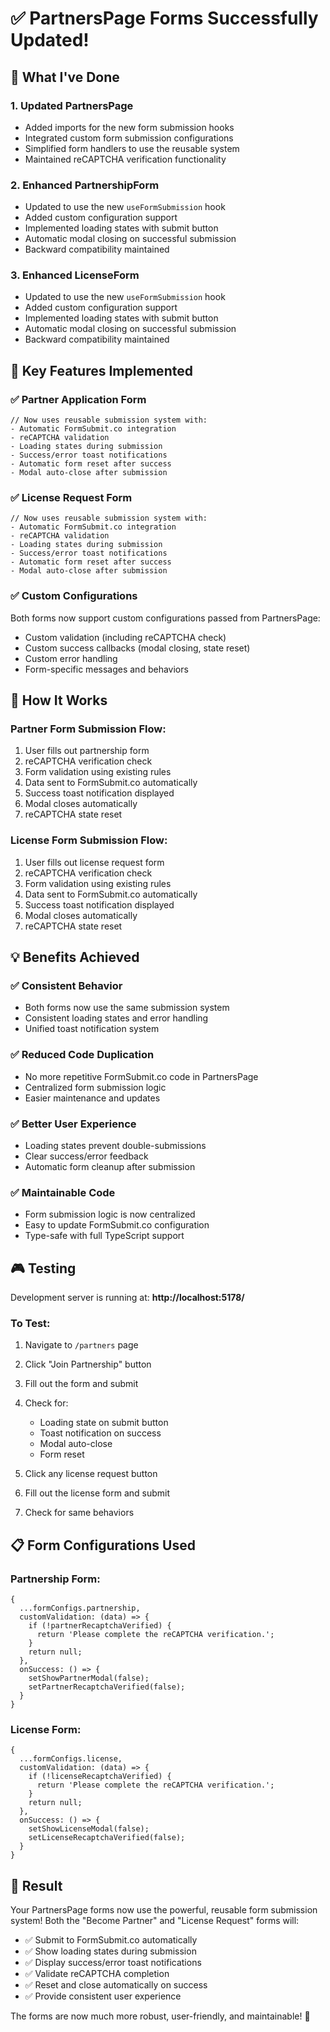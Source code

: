 # ✅ PartnersPage Forms Successfully Updated!

## 🎯 **What I've Done**

### 1. **Updated PartnersPage**
- Added imports for the new form submission hooks
- Integrated custom form submission configurations
- Simplified form handlers to use the reusable system
- Maintained reCAPTCHA verification functionality

### 2. **Enhanced PartnershipForm**
- Updated to use the new `useFormSubmission` hook
- Added custom configuration support
- Implemented loading states with submit button
- Automatic modal closing on successful submission
- Backward compatibility maintained

### 3. **Enhanced LicenseForm**
- Updated to use the new `useFormSubmission` hook
- Added custom configuration support  
- Implemented loading states with submit button
- Automatic modal closing on successful submission
- Backward compatibility maintained

## 🚀 **Key Features Implemented**

### ✅ **Partner Application Form**
```tsx
// Now uses reusable submission system with:
- Automatic FormSubmit.co integration
- reCAPTCHA validation
- Loading states during submission
- Success/error toast notifications
- Automatic form reset after success
- Modal auto-close after submission
```

### ✅ **License Request Form**
```tsx
// Now uses reusable submission system with:
- Automatic FormSubmit.co integration
- reCAPTCHA validation
- Loading states during submission
- Success/error toast notifications
- Automatic form reset after success
- Modal auto-close after submission
```

### ✅ **Custom Configurations**
Both forms now support custom configurations passed from PartnersPage:
- Custom validation (including reCAPTCHA check)
- Custom success callbacks (modal closing, state reset)
- Custom error handling
- Form-specific messages and behaviors

## 🔧 **How It Works**

### **Partner Form Submission Flow:**
1. User fills out partnership form
2. reCAPTCHA verification check
3. Form validation using existing rules
4. Data sent to FormSubmit.co automatically
5. Success toast notification displayed
6. Modal closes automatically
7. reCAPTCHA state reset

### **License Form Submission Flow:**
1. User fills out license request form
2. reCAPTCHA verification check
3. Form validation using existing rules
4. Data sent to FormSubmit.co automatically
5. Success toast notification displayed
6. Modal closes automatically
7. reCAPTCHA state reset

## 💡 **Benefits Achieved**

### ✅ **Consistent Behavior**
- Both forms now use the same submission system
- Consistent loading states and error handling
- Unified toast notification system

### ✅ **Reduced Code Duplication**
- No more repetitive FormSubmit.co code in PartnersPage
- Centralized form submission logic
- Easier maintenance and updates

### ✅ **Better User Experience**
- Loading states prevent double-submissions
- Clear success/error feedback
- Automatic form cleanup after submission

### ✅ **Maintainable Code**
- Form submission logic is now centralized
- Easy to update FormSubmit.co configuration
- Type-safe with full TypeScript support

## 🎮 **Testing**

Development server is running at: **http://localhost:5178/**

### **To Test:**
1. Navigate to `/partners` page
2. Click "Join Partnership" button
3. Fill out the form and submit
4. Check for:
   - Loading state on submit button
   - Toast notification on success
   - Modal auto-close
   - Form reset

5. Click any license request button
6. Fill out the license form and submit
7. Check for same behaviors

## 📋 **Form Configurations Used**

### **Partnership Form:**
```tsx
{
  ...formConfigs.partnership,
  customValidation: (data) => {
    if (!partnerRecaptchaVerified) {
      return 'Please complete the reCAPTCHA verification.';
    }
    return null;
  },
  onSuccess: () => {
    setShowPartnerModal(false);
    setPartnerRecaptchaVerified(false);
  }
}
```

### **License Form:**
```tsx
{
  ...formConfigs.license,
  customValidation: (data) => {
    if (!licenseRecaptchaVerified) {
      return 'Please complete the reCAPTCHA verification.';
    }
    return null;
  },
  onSuccess: () => {
    setShowLicenseModal(false);
    setLicenseRecaptchaVerified(false);
  }
}
```

## 🎉 **Result**

Your PartnersPage forms now use the powerful, reusable form submission system! Both the "Become Partner" and "License Request" forms will:

- ✅ Submit to FormSubmit.co automatically
- ✅ Show loading states during submission  
- ✅ Display success/error toast notifications
- ✅ Validate reCAPTCHA completion
- ✅ Reset and close automatically on success
- ✅ Provide consistent user experience

The forms are now much more robust, user-friendly, and maintainable! 🚀